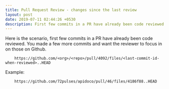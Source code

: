 ```yaml
---
title: Pull Request Review - changes since the last review
layout: post
date: 2019-07-11 02:44:26 +0530
description: First few commits in a PR have already been code reviewed. You made a few more commits and want to compare the new changes?
---
```




Here is the scenario, first few commits in a PR have already been code reviewed. You made a few more commits and want the reviewer to focus in on those on Github.

        https://github.com/<org>/<repo>/pull/4092/files/<last-commit-id-when-reviewed>..HEAD

Example:

        https://github.com/72pulses/apidoco/pull/46/files/4186f88..HEAD








